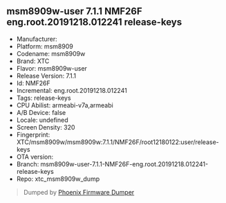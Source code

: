 ## msm8909w-user 7.1.1 NMF26F eng.root.20191218.012241 release-keys
- Manufacturer: 
- Platform: msm8909
- Codename: msm8909w
- Brand: XTC
- Flavor: msm8909w-user
- Release Version: 7.1.1
- Id: NMF26F
- Incremental: eng.root.20191218.012241
- Tags: release-keys
- CPU Abilist: armeabi-v7a,armeabi
- A/B Device: false
- Locale: undefined
- Screen Density: 320
- Fingerprint: XTC/msm8909w/msm8909w:7.1.1/NMF26F/root12180122:user/release-keys
- OTA version: 
- Branch: msm8909w-user-7.1.1-NMF26F-eng.root.20191218.012241-release-keys
- Repo: xtc_msm8909w_dump


>Dumped by [Phoenix Firmware Dumper](https://github.com/DroidDumps/phoenix_firmware_dumper)
